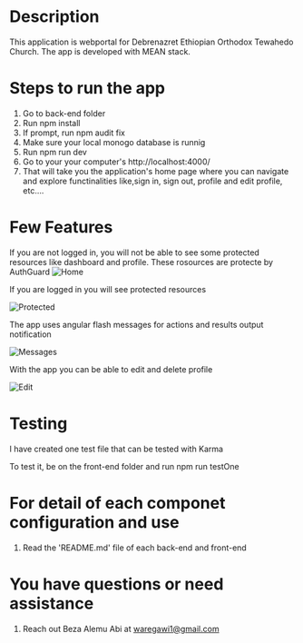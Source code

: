 # Description
This application is webportal for Debrenazret Ethiopian Orthodox Tewahedo Church. The app is developed with MEAN stack.
# Steps to run the app
1. Go to back-end folder 
2. Run npm install
3. If prompt, run npm audit fix
4. Make sure your local monogo database is runnig
5. Run npm run dev
6. Go to your your computer's http://localhost:4000/
7. That will take you the application's home page where you can navigate and explore functinalities like,sign in, sign out, profile and edit    profile, etc....
# Few Features 
If you are not logged in, you will not be able to see some protected resources like dashboard and profile.
These rosources are protecte by AuthGuard
![Home](https://github.com/Gebrher/debrenazret-phase2/images/home.png)

If you are logged in you will see protected resources

![Protected](https://github.com/Gebrher/debrenazret-phase2/images/protected.png)

The app uses angular flash messages for actions and results output notification

![Messages](https://github.com/Gebrher/debrenazret-phase2/images/messages.png)

With the app you can be able to edit and delete profile

![Edit](https://github.com/Gebrher/debrenazret-phase2/images/edit.png)

# Testing
I have created one test file that can be tested with Karma

To test it, be on the front-end folder and run npm run testOne


# For detail of each componet configuration and use 

1. Read the 'README.md' file of each back-end and front-end

# You have questions or need assistance 

1. Reach out Beza Alemu Abi at waregawi1@gmail.com


